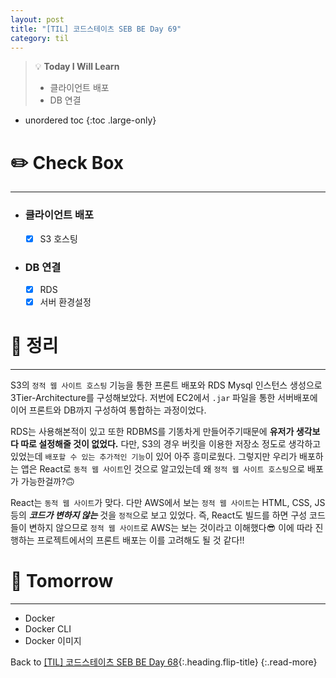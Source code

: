 ```yaml
---
layout: post
title: "[TIL] 코드스테이츠 SEB BE Day 69"
category: til
---
```

> 💡 **Today I Will Learn**
>
> * 클라이언트 배포
> * DB 연결

* unordered toc
{:toc .large-only}

# ✏️ Check Box
***

* ### 클라이언트 배포

  * [x] <label>S3 호스팅</label>

* ### DB 연결

  * [x] <label>RDS</label>
  * [x] <label>서버 환경설정</label>

# 📌 정리
***

S3의 `정적 웹 사이트 호스팅` 기능을 통한 프론트 배포와 RDS Mysql 인스턴스 생성으로 3Tier-Architecture를 구성해보았다. 저번에 EC2에서 `.jar` 파일을 통한 서버배포에 이어 프론트와 DB까지 구성하여 통합하는 과정이었다.

RDS는 사용해본적이 있고 또한 RDBMS를 기똥차게 만들어주기때문에 **유저가 생각보다 따로 설정해줄 것이 없었다.** 다만, S3의 경우 버킷을 이용한 저장소 정도로 생각하고 있었는데 `배포할 수 있는 추가적인 기능`이 있어 아주 흥미로웠다. 그렇지만 우리가 배포하는 앱은 React로 `동적 웹 사이트`인 것으로 알고있는데 왜 `정적 웹 사이트 호스팅`으로 배포가 가능한걸까?🙃

React는 `동적 웹 사이트`가 맞다. 다만 AWS에서 보는 `정적 웹 사이트`는 HTML, CSS, JS 등의 ***코드가 변하지 않는*** 것을 `정적`으로 보고 있었다. 즉, React도 빌드를 하면 구성 코드들이 변하지 않으므로 `정적 웹 사이트`로 AWS는 보는 것이라고 이해했다😎 이에 따라 진행하는 프로젝트에서의 프론트 배포는 이를 고려해도 될 것 같다!!

# 🎯 Tomorrow
***

* Docker
* Docker CLI
* Docker 이미지

Back to [[TIL] 코드스테이츠 SEB BE Day 68](220802-til){:.heading.flip-title}
{:.read-more}